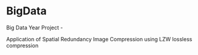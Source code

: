 # BigData
Big Data Year Project - 

Application of Spatial Redundancy Image Compression using LZW lossless compression
